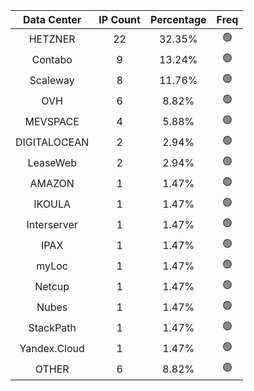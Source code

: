 | Data Center | IP Count | Percentage | Freq |
|:------------:|:--------:|:-----------:|:-----:|
| HETZNER | 22 | 32.35% | 🟢 |
| Contabo | 9 | 13.24% | 🟢 |
| Scaleway | 8 | 11.76% | 🟢 |
| OVH | 6 | 8.82% | 🟢 |
| MEVSPACE | 4 | 5.88% | 🟢 |
| DIGITALOCEAN | 2 | 2.94% | 🟢 |
| LeaseWeb | 2 | 2.94% | 🟢 |
| AMAZON | 1 | 1.47% | 🟢 |
| IKOULA | 1 | 1.47% | 🟢 |
| Interserver | 1 | 1.47% | 🟢 |
| IPAX | 1 | 1.47% | 🟢 |
| myLoc | 1 | 1.47% | 🟢 |
| Netcup | 1 | 1.47% | 🟢 |
| Nubes | 1 | 1.47% | 🟢 |
| StackPath | 1 | 1.47% | 🟢 |
| Yandex.Cloud | 1 | 1.47% | 🟢 |
| OTHER | 6 | 8.82% | 🟢 |